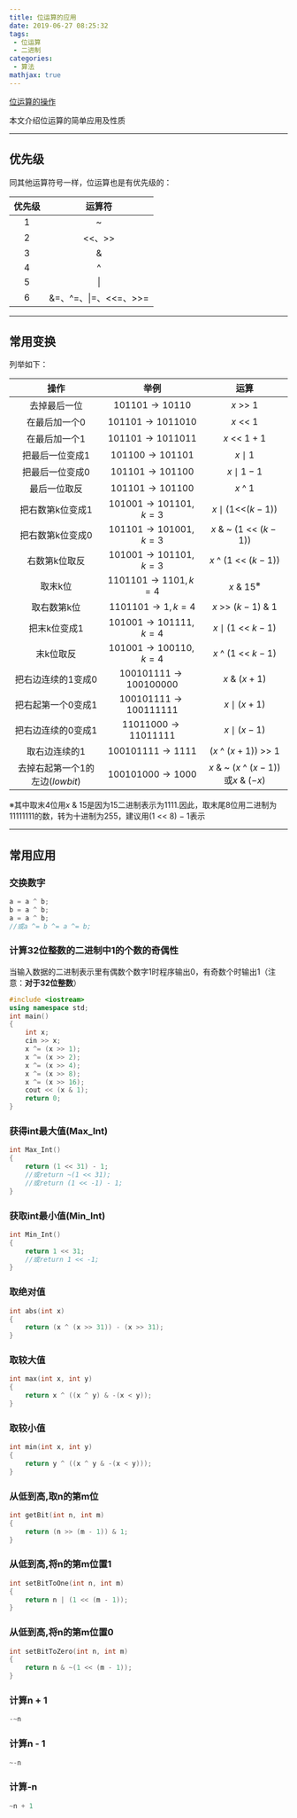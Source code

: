 ```yaml
---
title: 位运算的应用
date: 2019-06-27 08:25:32
tags:
 - 位运算
 - 二进制
categories:
 - 算法
mathjax: true
---
```


<a href="../../articles/BitwiseOperation.html" class="LinkCard">位运算的操作</a>

本文介绍位运算的简单应用及性质
<!-- more -->

---
## 优先级

同其他运算符号一样，位运算也是有优先级的：

|优先级|运算符|
|:----:|:----:
|1|~|
|2|<<、>>|
|3|&|
|4|^|
|5|\||
|6|&=、^=、\|=、<<=、>>=|

---
## 常用变换

列举如下：

|操作|举例|运算|
|:----:|:----:|:----:|
|去掉最后一位|$101101\rightarrow 10110$|$x$ >> $1$|
|在最后加一个0　|$101101\rightarrow 1011010$|$x$ << $1$|
|在最后加一个1　|$101101\rightarrow 1011011$|$x$ << $1+1$|
|把最后一位变成1　|$101100\rightarrow 101101$|$x \mid 1$|
|把最后一位变成0　|$101101\rightarrow 101100$|$x \mid 1-1$|
|最后一位取反|$101101\rightarrow 101100$|$x$ ^ $1$|
|把右数第k位变成1|$101001\rightarrow 101101,k=3$|$x \mid (1$<<$(k-1))$|
|把右数第k位变成0|$101101\rightarrow 101001,k=3$|$x$ & ~ $(1$ << $(k-1))$|
|右数第k位取反　|$101001\rightarrow 101101,k=3$|$x$ ^ $(1$ << $(k-1))$|
|取末k位　|$1101101\rightarrow 1101,k=4$|$x$ & $15^※$|
|取右数第k位　|$1101101\rightarrow 1,k=4$|$x$ >> $(k-1)$ & $1$|
|把末k位变成1　|$101001\rightarrow 101111,k=4$|$x \mid (1$ << $k-1)$|
|末k位取反|$101001\rightarrow 100110,k=4$|$x$ ^ $(1$ << $k-1)$|
|把右边连续的1变成0|$100101111\rightarrow 100100000$|$x$ & $(x+1)$|
|把右起第一个0变成1|$100101111\rightarrow 100111111$|$x \mid (x+1)$|
|把右边连续的0变成1|$11011000\rightarrow 11011111$|$x \mid (x-1)$|
|取右边连续的1|$100101111\rightarrow 1111$|($x$ ^ $(x+1))$ >> $1$|
|去掉右起第一个1的左边($lowbit$)|$100101000\rightarrow 1000$|$x$ & ~ $(x$ ^ $(x-1))$或$x$ & $(-x)$|

※其中取末$4$位用$x$ & $15$是因为$15$二进制表示为$1111$.因此，取末尾$8$位用二进制为$11111111$的数，转为十进制为$255$，建议用$(1$ << $8$) $-$ $1$表示

---
## 常用应用

### 交换数字

```cpp
a = a ^ b;
b = a ^ b;
a = a ^ b;
//或a ^= b ^= a ^= b;
```

### 计算32位整数的二进制中1的个数的奇偶性

当输入数据的二进制表示里有偶数个数字1时程序输出0，有奇数个时输出1（注意：**对于32位整数**）

```cpp
#include <iostream>
using namespace std;
int main()
{
    int x;
    cin >> x;
    x ^= (x >> 1);
    x ^= (x >> 2);
    x ^= (x >> 4);
    x ^= (x >> 8);
    x ^= (x >> 16);
    cout << (x & 1);
    return 0;
}
```

### 获得int最大值(Max_Int)

```cpp
int Max_Int()
{
    return (1 << 31) - 1;
    //或return ~(1 << 31);
    //或return (1 << -1) - 1;
}
```

### 获取int最小值(Min_Int)

```cpp
int Min_Int()
{
    return 1 << 31;
    //或return 1 << -1;
}
```

### 取绝对值

```cpp
int abs(int x)
{
    return (x ^ (x >> 31)) - (x >> 31);
}
```

### 取较大值

```cpp
int max(int x, int y)
{
    return x ^ ((x ^ y) & -(x < y));
}
```

### 取较小值

```cpp
int min(int x, int y)
{
    return y ^ ((x ^ y & -(x < y)));
}
```

### 从低到高,取n的第m位

```cpp
int getBit(int n, int m)
{
	return (n >> (m - 1)) & 1;
}
```

### 从低到高,将n的第m位置1

```cpp
int setBitToOne(int n, int m)
{
	return n | (1 << (m - 1));
}
```

### 从低到高,将n的第m位置0

```cpp
int setBitToZero(int n, int m)
{
	return n & ~(1 << (m - 1));
}
```

### 计算n + 1

```cpp
-~n
```

### 计算n - 1

```cpp
~-n
```

### 计算-n

```cpp
~n + 1
```

